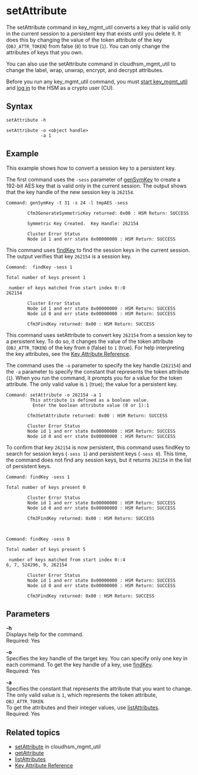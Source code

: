 # setAttribute<a name="key_mgmt_util-setAttribute"></a>

The setAttribute command in key\_mgmt\_util converts a key that is valid only in the current session to a persistent key that exists until you delete it\. It does this by changing the value of the token attribute of the key \(`OBJ_ATTR_TOKEN`\) from false \(`0`\) to true \(`1`\)\. You can only change the attributes of keys that you own\.

You can also use the setAttribute command in cloudhsm\_mgmt\_util to change the label, wrap, unwrap, encrypt, and decrypt attributes\.

Before you run any key\_mgmt\_util command, you must [start key\_mgmt\_util](key_mgmt_util-getting-started.md#key_mgmt_util-start) and [log in](key_mgmt_util-getting-started.md#key_mgmt_util-log-in) to the HSM as a crypto user \(CU\)\. 

## Syntax<a name="setAttribute-syntax"></a>

```
setAttribute -h 

setAttribute -o <object handle> 
             -a 1
```

## Example<a name="setAttribute-examples"></a>

This example shows how to convert a session key to a persistent key\. 

The first command uses the `-sess` parameter of [genSymKey](key_mgmt_util-genSymKey.md) to create a 192\-bit AES key that is valid only in the current session\. The output shows that the key handle of the new session key is `262154`\.

```
Command: genSymKey -t 31 -s 24 -l tmpAES -sess
      
        Cfm3GenerateSymmetricKey returned: 0x00 : HSM Return: SUCCESS

        Symmetric Key Created.  Key Handle: 262154

        Cluster Error Status
        Node id 1 and err state 0x00000000 : HSM Return: SUCCESS
```

This command uses [findKey](key_mgmt_util-findKey.md) to find the session keys in the current session\. The output verifies that key `262154` is a session key\.

```
Command:  findKey -sess 1

Total number of keys present 1

 number of keys matched from start index 0::0
262154

        Cluster Error Status
        Node id 1 and err state 0x00000000 : HSM Return: SUCCESS
        Node id 0 and err state 0x00000000 : HSM Return: SUCCESS

        Cfm3FindKey returned: 0x00 : HSM Return: SUCCESS
```

This command uses setAttribute to convert key `262154` from a session key to a persistent key\. To do so, it changes the value of the token attribute \(`OBJ_ATTR_TOKEN`\) of the key from `0` \(false\) to `1` \(true\)\. For help interpreting the key attributes, see the [Key Attribute Reference](key-attribute-table.md)\.

The command uses the `-o` parameter to specify the key handle \(`262154`\) and the `-a` parameter to specify the constant that represents the token attribute \(`1`\)\. When you run the command, it prompts you for a value for the token attribute\. The only valid value is `1` \(true\); the value for a persistent key\.

```
Command: setAttribute -o 262154 -a 1
         This attribute is defined as a boolean value.
          Enter the boolean attribute value (0 or 1):1

        Cfm3SetAttribute returned: 0x00 : HSM Return: SUCCESS

        Cluster Error Status
        Node id 1 and err state 0x00000000 : HSM Return: SUCCESS
        Node id 0 and err state 0x00000000 : HSM Return: SUCCESS
```

To confirm that key `262154` is now persistent, this command uses findKey to search for session keys \(`-sess 1`\) and persistent keys \(`-sess 0`\)\. This time, the command does not find any session keys, but it returns `262154` in the list of persistent keys\.

```
Command: findKey -sess 1

Total number of keys present 0

        Cluster Error Status
        Node id 1 and err state 0x00000000 : HSM Return: SUCCESS
        Node id 0 and err state 0x00000000 : HSM Return: SUCCESS

        Cfm3FindKey returned: 0x00 : HSM Return: SUCCESS



Command: findKey -sess 0

Total number of keys present 5

 number of keys matched from start index 0::4
6, 7, 524296, 9, 262154

        Cluster Error Status
        Node id 1 and err state 0x00000000 : HSM Return: SUCCESS
        Node id 0 and err state 0x00000000 : HSM Return: SUCCESS

        Cfm3FindKey returned: 0x00 : HSM Return: SUCCESS
```

## Parameters<a name="setAttribute-parameters"></a>

**\-h**  
Displays help for the command\.   
Required: Yes

**\-o**  
Specifies the key handle of the target key\. You can specify only one key in each command\. To get the key handle of a key, use [findKey](key_mgmt_util-findKey.md)\.  
Required: Yes

**\-a**  
Specifies the constant that represents the attribute that you want to change\. The only valid value is `1`, which represents the token attribute, `OBJ_ATTR_TOKEN`\.  
To get the attributes and their integer values, use [listAttributes](key_mgmt_util-listAttributes.md)\.  
Required: Yes

## Related topics<a name="setAttribute-seealso"></a>
+ [setAttribute](cloudhsm_mgmt_util-setAttribute.md) in cloudhsm\_mgmt\_util
+ [getAttribute](key_mgmt_util-getAttribute.md)
+ [listAttributes](key_mgmt_util-listAttributes.md)
+ [Key Attribute Reference](key-attribute-table.md)